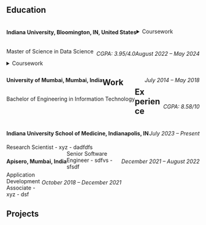 ## Education
<div> 
  <h4 style="display: inline; float: left">Indiana University, Bloomington, IN, United States</h4>
  <h6 style="display: inline; float: right">August 2022 – May 2024</h6>
</div>
<div> 
  <p style="display: inline; float: left">Master of Science in Data Science</p>
  <h6 style="display: inline; float: right">CGPA: 3.95/4.0</h6>
</div>
<br>
  <details>
    <summary>Coursework</summary>
    <ul>
      <li>Applied Machine Learning</li>
      <li>Applied Database Technologies</li>
      <li>Statistics</li>
      <li>Data Visualization</li>
      <li>Big Data Technologies</li>
      <li>Natural Language Processing</li>
      <li>Music Data Mining</li>
      <li>Social Media Informatics</li>
    </ul>
  </details>

<div> 
  <h4 style="display: inline; float: left">University of Mumbai, Mumbai, India</h4>
  <h6 style="display: inline; float: right">July 2014 – May 2018</h6>
</div>
<div>
  <p style="display: inline; float: left">Bachelor of Engineering in Information Technology</p>
  <h6 style="display: inline; float: right"> CGPA: 8.58/10 </h6>
</div>
<br>
<details>
<summary>Coursework</summary>
- Object Oriented Programming
- Data Structures and Algorthms
- Database Concepts
- Operating Systems
- Computer Networks
- Applied Mathematics
- Web Technologies
- Data Mining and Business Intelligence
- Artificial Intelligence
- Cloud Computing
- Software Engineering
- Virtual Reality
</details>

## Work Experience
<div> 
  <h4 style="display: inline; float: left">Indiana University School of Medicine, Indianapolis, IN</h4>
  <h6 style="display: inline; float: right">July 2023 – Present</h6>
</div>
<div>
Research Scientist
- xyz
- dadfdfs
</div>

<div> 
  <h4 style="display: inline; float: left">Apisero, Mumbai, India</h4>
  <h6 style="display: inline; float: right">December 2021 – August 2022</h6>
</div>
<div>
Senior Software Engineer
- sdfvs
- sfsdf
</div>

<div> 
  <h4 style="display: inline; float: left"Accenture, Mumbai, India</h4>
  <h6 style="display: inline; float: right">October 2018 – December 2021</h6>
</div>
<div>
Application Development Associate
- xyz
- dsf
</div>
    
## Projects
